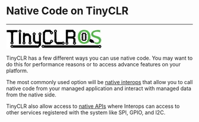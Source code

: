 # Native Code on TinyCLR
---
![TinyCLR Logo](../images/tinyclr-logo-noborder.jpg)

TinyCLR has a few different ways you can use native code. You may want to do this for performance reasons or to access advance features on your platform.

The most commonly used option will be [native interops](interops.md) that allow you to call native code from your managed application and interact with managed data from the native side.

TinyCLR also allow access to [native APIs](apis.md) where Interops can access to other services registered with the system like SPI, GPIO, and I2C.
